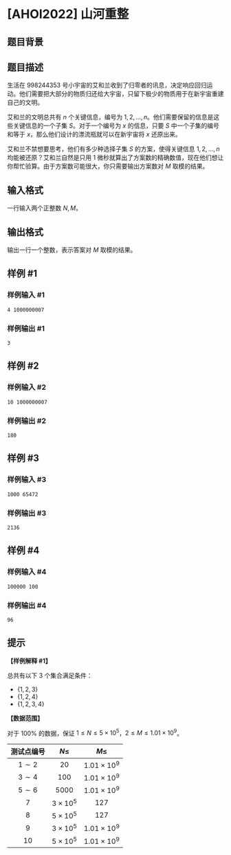 # [AHOI2022] 山河重整

## 题目背景



## 题目描述

生活在 $998244353$ 号小宇宙的艾和兰收到了归零者的讯息，决定响应回归运动。他们需要把大部分的物质归还给大宇宙，只留下极少的物质用于在新宇宙重建自己的文明。

艾和兰的文明总共有 $n$ 个关键信息，编号为 $1, 2, \ldots, n$。他们需要保留的信息是这些关键信息的一个子集 $S$。对于一个编号为 $x$ 的信息，只要 $S$ 中一个子集的编号和等于 $x$，那么他们设计的漂流瓶就可以在新宇宙将 $x$ 还原出来。

艾和兰不禁想要思考，他们有多少种选择子集 $S$ 的方案，使得关键信息 $1, 2, \ldots, n$ 均能被还原？艾和兰自然是只用 $1$ 微秒就算出了方案数的精确数值，现在他们想让你帮忙验算。由于方案数可能很大，你只需要输出方案数对 $M$ 取模的结果。

## 输入格式

一行输入两个正整数 $N, M$。

## 输出格式

输出一行一个整数，表示答案对 $M$ 取模的结果。

## 样例 #1

### 样例输入 #1
```
4 1000000007
```

### 样例输出 #1

```
3
```

## 样例 #2

### 样例输入 #2
```
10 1000000007
```

### 样例输出 #2

```
180
```

## 样例 #3

### 样例输入 #3
```
1000 65472
```

### 样例输出 #3

```
2136
```

## 样例 #4

### 样例输入 #4
```
100000 100
```

### 样例输出 #4

```
96
```

## 提示

**【样例解释 \#1】**

总共有以下 $3$ 个集合满足条件：

- $\{ 1, 2, 3 \}$
- $\{ 1, 2, 4 \}$
- $\{ 1, 2, 3, 4 \}$

**【数据范围】**

对于 $100 \%$ 的数据，保证 $1 \le N \le 5 \times {10}^5$，$2 \le M \le 1.01 \times {10}^9$。

| 测试点编号 | $N \le$ | $M \le$ |
|:-:|:-:|:-:|
| $1 \sim 2$ | $20$ | $1.01 \times {10}^9$ |
| $3 \sim 4$ | $100$ | $1.01 \times {10}^9$ |
| $5 \sim 6$ | $5000$ | $1.01 \times {10}^9$ |
| $7$ | $3 \times {10}^5$ | $127$ |
| $8$ | $5 \times {10}^5$ | $127$ |
| $9$ | $3 \times {10}^5$ | $1.01 \times {10}^9$ |
| $10$ | $5 \times {10}^5$ | $1.01 \times {10}^9$ |
